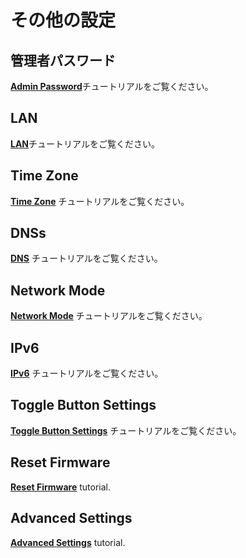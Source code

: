 # その他の設定

## 管理者パスワード

[**Admin Password**](../../../tutorials/admin_password/)チュートリアルをご覧ください。

## LAN

[**LAN**](../../../tutorials/lan/)チュートリアルをご覧ください。

## Time Zone

[**Time Zone**](../../../tutorials/time_zone/) チュートリアルをご覧ください。

## DNSs

[**DNS**](../../../tutorials/dns/) チュートリアルをご覧ください。

## Network Mode

[**Network Mode**](../../../tutorials/network_mode/) チュートリアルをご覧ください。

## IPv6

 [**IPv6**](../../../tutorials/ipv6/) チュートリアルをご覧ください。

## Toggle Button Settings

[**Toggle Button Settings**](../../../tutorials/toggle_button_settings/) チュートリアルをご覧ください。

## Reset Firmware

[**Reset Firmware**](../../../tutorials/reset_firmware/) tutorial.

## Advanced Settings

[**Advanced Settings**](../../../tutorials/advanced_settings/) tutorial.

